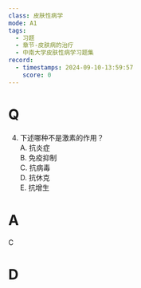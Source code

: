 ```yaml
---
class: 皮肤性病学
mode: A1
tags:
  - 习题
  - 章节-皮肤病的治疗
  - 中南大学皮肤性病学习题集
record:
  - timestamps: 2024-09-10-13:59:57
    score: 0
---
```


# Q
4. 下述哪种不是激素的作用？  
A. 抗炎症  
B. 免疫抑制  
C. 抗病毒  
D. 抗休克  
E. 抗增生  
# A
C
# D
